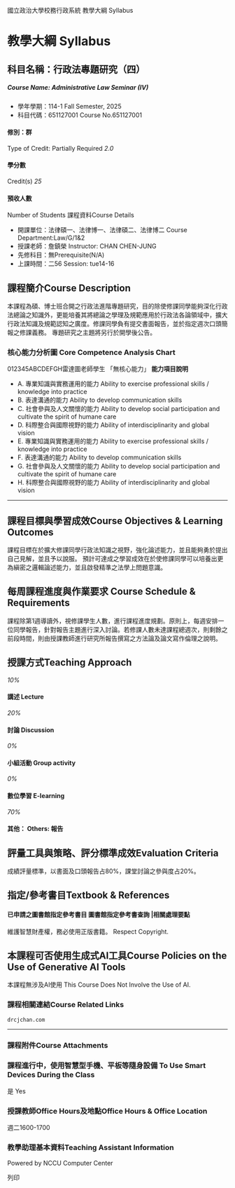 國立政治大學校務行政系統 教學大綱 Syllabus
# 教學大綱 Syllabus
##  科目名稱：行政法專題研究（四） 
#####  Course Name: Administrative Law Seminar (IV)
  * 學年學期：114-1 Fall Semester, 2025 
  * 科目代碼：651127001 Course No.651127001


#### 修別：群
Type of Credit: Partially Required 
_2.0_
#### 學分數
Credit(s)
_25_
#### 預收人數
Number of Students
課程資料Course Details
  * 開課單位：法律碩一、法律博一、法律碩二、法律博二 Course Department:Law/G/1&2 
  * 授課老師：詹鎮榮 Instructor: CHAN CHEN-JUNG 
  * 先修科目：無Prerequisite(N/A)
  * 上課時間：二56 Session: tue14-16


##  課程簡介Course Description
本課程為碩、博士班合開之行政法進階專題研究，目的除使修課同學能夠深化行政法總論之知識外，更能培養其將總論之學理及規範應用於行政法各論領域中，擴大行政法知識及規範認知之廣度。修課同學負有提交書面報告，並於指定週次口頭簡報之修課義務。
專題研究之主題將另行於開學後公告。
###  核心能力分析圖 Core Competence Analysis Chart
012345ABCDEFGH雷達圖老師學生
「無核心能力」 
**能力項目說明**
  * A. 專業知識與實務運用的能力 Ability to exercise professional skills / knowledge into practice
  * B. 表達溝通的能力 Ability to develop communication skills
  * C. 社會參與及人文關懷的能力 Ability to develop social participation and cultivate the spirit of humane care
  * D. 科際整合與國際視野的能力 Ability of interdisciplinarity and global vision
  * E. 專業知識與實務運用的能力 Ability to exercise professional skills / knowledge into practice
  * F. 表達溝通的能力 Ability to develop communication skills
  * G. 社會參與及人文關懷的能力 Ability to develop social participation and cultivate the spirit of humane care
  * H. 科際整合與國際視野的能力 Ability of interdisciplinarity and global vision


* * *
##  課程目標與學習成效Course Objectives & Learning Outcomes 
課程目標在於擴大修課同學行政法知識之視野，強化論述能力，並且能夠勇於提出自己見解，並且予以說服。
預計可達成之學習成效在於使修課同學可以培養出更為縝密之邏輯論述能力，並且啟發精準之法學上問題意識。
##  每周課程進度與作業要求 Course Schedule & Requirements
課程除第1週導讀外，視修課學生人數，進行課程進度規劃。原則上，每週安排一位同學報告，針對報告主題進行深入討論。若修課人數未達課程總週次，則剩餘之前段時間，則由授課教師進行研究所報告撰寫之方法論及論文寫作倫理之說明。
##  授課方式Teaching Approach
_10%_
####  講述 Lecture
_20%_
####  討論 Discussion
_0%_
####  小組活動 Group activity
_0%_
####  數位學習 E-learning
_70%_
####  其他： Others: 報告 
##  評量工具與策略、評分標準成效Evaluation Criteria
成績評量標準，以書面及口頭報告占80%，課堂討論之參與度占20%。
##  指定/參考書目Textbook & References
####  已申請之圖書館指定參考書目  圖書館指定參考書查詢 |相關處理要點
維護智慧財產權，務必使用正版書籍。 Respect Copyright.
##  本課程可否使用生成式AI工具Course Policies on the Use of Generative AI Tools
本課程無涉及AI使用 This Course Does Not Involve the Use of AI.
###  課程相關連結Course Related Links
```
drcjchan.com
```

* * *
###  課程附件Course Attachments
###  課程進行中，使用智慧型手機、平板等隨身設備 To Use Smart Devices During the Class
是  Yes
###  授課教師Office Hours及地點Office Hours & Office Location
週二1600-1700
###  教學助理基本資料Teaching Assistant Information
Powered by NCCU Computer Center
  
列印
